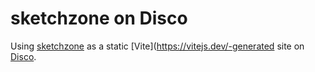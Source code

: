 # sketchzone on Disco

Using [sketchzone](https://github.com/robsimmons/sketchzone/) as a static [Vite](https://vitejs.dev/-generated site on [Disco](https://letsdisco.dev/).